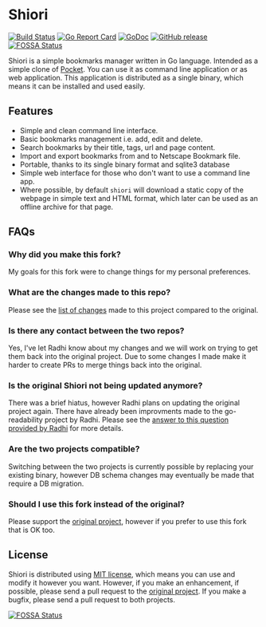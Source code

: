 # Shiori

[![Build Status](https://cloud.drone.io/api/badges/techknowlogick/shiori/status.svg)](https://cloud.drone.io/techknowlogick/shiori)
[![Go Report Card](https://goreportcard.com/badge/src.techknowlogick.com/shiori)](https://goreportcard.com/report/src.techknowlogick.com/shiori)
[![GoDoc](https://godoc.org/src.techknowlogick.com/shiori?status.svg)](https://godoc.org/src.techknowlogick.com/shiori)
[![GitHub release](https://img.shields.io/github/release-pre/techknowlogick/shiori.svg)](https://github.com/techknowlogick/shiori/releases/latest)
[![FOSSA Status](https://app.fossa.io/api/projects/git%2Bgithub.com%2Ftechknowlogick%2Fshiori.svg?type=shield)](https://app.fossa.io/projects/git%2Bgithub.com%2Ftechknowlogick%2Fshiori?ref=badge_shield)

Shiori is a simple bookmarks manager written in Go language. Intended as a simple clone of [Pocket](https://getpocket.com//). You can use it as command line application or as web application. This application is distributed as a single binary, which means it can be installed and used easily.

## Features

- Simple and clean command line interface.
- Basic bookmarks management i.e. add, edit and delete.
- Search bookmarks by their title, tags, url and page content.
- Import and export bookmarks from and to Netscape Bookmark file.
- Portable, thanks to its single binary format and sqlite3 database
- Simple web interface for those who don't want to use a command line app.
- Where possible, by default `shiori` will download a static copy of the webpage in simple text and HTML format, which later can be used as an offline archive for that page.

## FAQs

### Why did you make this fork?

My goals for this fork were to change things for my personal preferences.

### What are the changes made to this repo?

Please see the [list of changes](https://github.com/techknowlogick/shiori/issues/82) made to this project compared to the original.

### Is there any contact between the two repos?

Yes, I've let Radhi know about my changes and we will work on trying to get them back into the original project. Due to some changes I made make it harder to create PRs to merge things back into the original.

### Is the original Shiori not being updated anymore?

There was a brief hiatus, however Radhi plans on updating the original project again. There have already been improvments made to the go-readability project by Radhi. Please see the [answer to this question provided by Radhi](https://github.com/RadhiFadlillah/shiori/issues/119#issuecomment-467273449) for more details.

### Are the two projects compatible?

Switching between the two projects is currently possible by replacing your existing binary, however DB schema changes may eventually be made that require a DB migration.

### Should I use this fork instead of the original?

Please support the [original project](https://github.com/RadhiFadlillah/shiori), however if you prefer to use this fork that is OK too.

## License

Shiori is distributed using [MIT license](https://choosealicense.com/licenses/mit/), which means you can use and modify it however you want. However, if you make an enhancement, if possible, please send a pull request to the [original project](https://github.com/RadhiFadlillah/shiori). If you make a bugfix, please send a pull request to both projects.


[![FOSSA Status](https://app.fossa.io/api/projects/git%2Bgithub.com%2Ftechknowlogick%2Fshiori.svg?type=large)](https://app.fossa.io/projects/git%2Bgithub.com%2Ftechknowlogick%2Fshiori?ref=badge_large)
